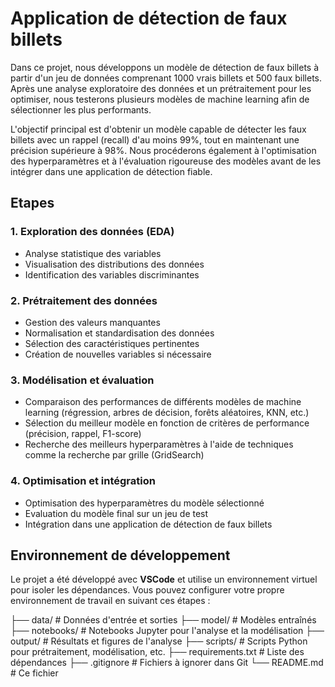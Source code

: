 # Application de détection de faux billets

Dans ce projet, nous développons un modèle de détection de faux billets à partir d'un jeu de données comprenant 1000 vrais billets et 500 faux billets. Après une analyse exploratoire des données et un prétraitement pour les optimiser, nous testerons plusieurs modèles de machine learning afin de sélectionner les plus performants.

L'objectif principal est d'obtenir un modèle capable de détecter les faux billets avec un rappel (recall) d'au moins 99%, tout en maintenant une précision supérieure à 98%. Nous procéderons également à l'optimisation des hyperparamètres et à l'évaluation rigoureuse des modèles avant de les intégrer dans une application de détection fiable.

## Etapes
### 1. Exploration des données (EDA)
- Analyse statistique des variables
- Visualisation des distributions des données
- Identification des variables discriminantes

### 2. Prétraitement des données
- Gestion des valeurs manquantes
- Normalisation et standardisation des données
- Sélection des caractéristiques pertinentes
- Création de nouvelles variables si nécessaire

### 3. Modélisation et évaluation
- Comparaison des performances de différents modèles de machine learning (régression, arbres de décision, forêts aléatoires, KNN, etc.)
- Sélection du meilleur modèle en fonction de critères de performance (précision, rappel, F1-score)
- Recherche des meilleurs hyperparamètres à l'aide de techniques comme la recherche par grille (GridSearch)

### 4. Optimisation et intégration
- Optimisation des hyperparamètres du modèle sélectionné
- Evaluation du modèle final sur un jeu de test
- Intégration dans une application de détection de faux billets

## Environnement de développement

Le projet a été développé avec **VSCode** et utilise un environnement virtuel pour isoler les dépendances. Vous pouvez configurer votre propre environnement de travail en suivant ces étapes :



├── data/                  # Données d'entrée et sorties
├── model/                 # Modèles entraînés
├── notebooks/             # Notebooks Jupyter pour l'analyse et la modélisation
├── output/                # Résultats et figures de l'analyse
├── scripts/               # Scripts Python pour prétraitement, modélisation, etc.
├── requirements.txt       # Liste des dépendances
├── .gitignore             # Fichiers à ignorer dans Git
└── README.md              # Ce fichier
